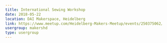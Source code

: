 ```yaml
---
title: International Sewing Workshop
date: 2018-05-22
location: DAI Makerspace, Heidelberg
link: https://www.meetup.com/Heidelberg-Makers-Meetup/events/250375062/
usergroup: makershd
type: usergroup
---
```

